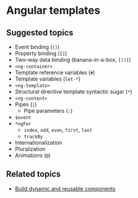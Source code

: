 # Angular templates

## Suggested topics
- Event binding (`()`)
- Property binding (`[]`)
- Two-way data binding (banana-in-a-box, `[()]`)
- `<ng-container>`
- Template reference variables (`#`)
- Template variables (`let-*`)
- `<ng-template>`
- Structural directive template syntactic sugar (`*`)
- `<ng-content>`
- Pipes (`|`)
  - Pipe parameters (`:`)
- `$event`
- `*ngFor`
  - `index`, `odd`, `even`, `first`, `last`
  - `trackBy`
- Internationalization
- Pluralization
- Animations (`@`)

## Related topics
- [Build dynamic and reusable components](./build-dynamic-and-reusable-components.md)
